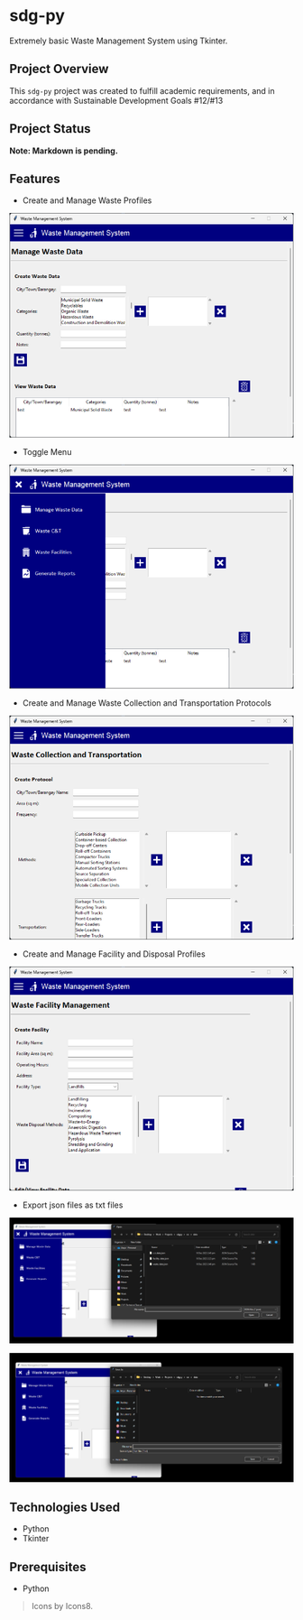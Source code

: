 # sdg-py
Extremely basic Waste Management System using Tkinter.

## Project Overview

This `sdg-py` project was created to fulfill academic requirements, and in accordance with Sustainable Development Goals #12/#13

## Project Status

**Note: Markdown is pending.**

## Features

- Create and Manage Waste Profiles

![Screenshot](Default-Window.png)

- Toggle Menu

![Screenshot](Toggle-Menu.png)

- Create and Manage Waste Collection and Transportation Protocols

![Screenshot](Sample.png)

- Create and Manage Facility and Disposal Profiles

![Screenshot](Sample-v2.png)

- Export json files as txt files

![Screenshot](json-txt.png)

![Screenshot](json-txt-v2.png)

## Technologies Used

- Python
- Tkinter

## Prerequisites

- Python

> Icons by Icons8.


